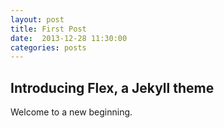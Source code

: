 ```yaml
---
layout: post
title: First Post
date:  2013-12-28 11:30:00
categories: posts
---
```


## Introducing Flex, a Jekyll theme

Welcome to a new beginning.
